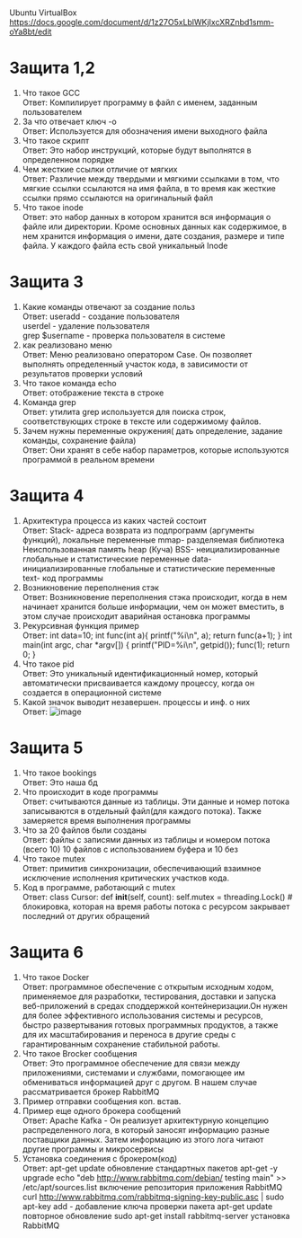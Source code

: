 <br>Ubuntu VirtualBox
https://docs.google.com/document/d/1z27O5xLblWKjIxcXRZnbd1smm-oYa8bt/edit

# Защита 1,2
1. Что такое GCC<br>
Ответ: Компилирует программу в файл с именем, заданным пользователем
2. За что отвечает ключ -o<br>
Ответ: Используется для обозначения имени выходного файла
3. Что такое скрипт<br>
Ответ: Это набор инструкций, которые будут выполнятся в определенном порядке
4. Чем жесткие ссылки отличие от мягких<br>
Ответ: Различие между твердыми и мягкими ссылками в том, что мягкие ссылки ссылаются на имя файла, в то время как жесткие ссылки прямо ссылаются на оригинальный файл
5. Что такое inode<br>
Ответ: это набор данных в котором хранится вся информация о файле или директории. Кроме основных данных как содержимое, в нем хранится информация о имени, дате создания, размере и типе файла. У каждого файла есть свой уникальный Inode
# Защита 3
1. Какие команды отвечают за создание польз<br>
Ответ: useradd - создание пользователя<br>
       userdel - удаление пользователя<br>
       grep $username - проверка пользователя в системе<br>
2. как реализовано меню<br>
Ответ: Меню реализовано оператором Case. Он позволяет выполнять определенный участок кода, в зависимости от результатов проверки условий
3. Что такое команда echo<br>
Ответ: отображение текста в строке
4. Команда grep<br>
Ответ: утилита grep используется для поиска строк, соответствующих строке в тексте или содержимому файлов.
5. Зачем нужны переменные окружения( дать определение, задание команды, сохранение файла)<br>
Ответ: Они хранят в себе набор параметров, которые используются программой в реальном времени 
# Защита 4
1. Архитектура процесса из каких частей состоит<br>
Ответ:
Stack- адреса возврата из подпрограмм (аргументы функций), локальные переменные 
mmap- разделяемая библиотека
Неиспользованная память
heap (Куча)
BSS- неициализированные глобальные и статистические переменные
data- инициализированные глобальные и статистические переменные
text- код программы
2. Возникновение переполнения стэк<br>
Ответ: Возникновение переполнения стэка происходит, когда в нем начинает хранится больше информации, чем он может вместить, в этом случае происходит аварийная остановка программы
3. Рекурсивная функция пример<br>
Ответ: 
int data=10;
int func(int a){
	printf("%i\n", a);
	return func(a+1);
}
int main(int argc, char *argv[])
{
	printf("PID=%i\n", getpid());
	func(1);
	return 0;
}
4. Что такое pid<br>
Ответ: Это уникальный идентификационный номер, который автоматически присваивается каждому процессу, когда он создается в операционной системе
5. Какой значок выводит незавершен. процессы и инф. о них<br>
Ответ: ![image](https://user-images.githubusercontent.com/90219892/159552075-6c1d2ed9-2ef3-44e8-b3af-ef83764ca884.png)
# Защита 5
1. Что такое bookings<br>
Ответ: Это наша бд
2. Что происходит в коде программы<br>
Ответ: считываются данные из таблицы. Эти данные и номер потока записываются в отдельный файл(для каждого потока). Также замеряется время выполнения программы
3. Что за 20 файлов были созданы<br>
Ответ: файлы с записями данных из таблицы и номером потока (всего 10) 10 файлов с использованием буфера и 10 без
4. Что такое mutex<br>
Ответ: примитив синхронизации, обеспечивающий взаимное исключение исполнения критических участков кода.
5. Код в программе, работающий с mutex<br>
Ответ: class Cursor:
    def __init__(self, count):
        self.mutex = threading.Lock() # блокировка, которая на время работы потока с ресурсом закрывает последний от других обращений
# Защита 6
1. Что такое Docker<br>
Ответ: программное обеспечение с открытым исходным ходом, применяемое для разработки, тестирования, доставки и запуска веб-приложений в средах споддержкой контейнеризации.Он нужен для более эффективного использования системы и ресурсов, быстро развертывания готовых программных продуктов, а также для их масштабирования и переноса в другие среды с гарантированным сохранение стабильной работы.
2. Что такое Brocker сообщения<br>
Ответ: Это программное обеспечение для связи между приложениями, системами и службами, помогающее им обмениваться информацией друг с другом. В нашем случае рассматривается брокер RabbitMQ
3. Пример отправки сообщения коп. встав.<br>
4. Пример еще одного брокера сообщений<br>
Ответ: Apache Kafka -  Он реализует архитектурную концепцию распределенного лога, в который заносят информацию разные поставщики данных. Затем информацию из этого лога читают другие программы и микросервисы
5. Установка соединения с брокером(код)<br>
Ответ: 
apt-get    update обновление стандартных пакетов
apt-get -y upgrade
echo "deb http://www.rabbitmq.com/debian/ testing main" >> /etc/apt/sources.list включение репозитория приложения RabbitMQ
curl http://www.rabbitmq.com/rabbitmq-signing-key-public.asc | sudo apt-key add - добавление ключа проверки пакета
apt-get update повторное обновление
sudo apt-get install rabbitmq-server установка RabbitMQ

